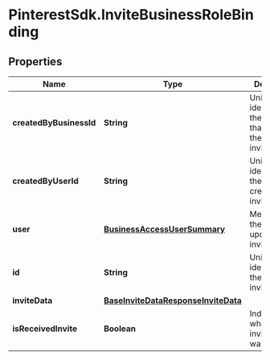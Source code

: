 # PinterestSdk.InviteBusinessRoleBinding

## Properties

Name | Type | Description | Notes
------------ | ------------- | ------------- | -------------
**createdByBusinessId** | **String** | Unique identifier for the business that created the invite/request. | [optional] 
**createdByUserId** | **String** | Unique identifier for the user that created the invite/request. | [optional] 
**user** | [**BusinessAccessUserSummary**](BusinessAccessUserSummary.md) | Metadata for the user that updated the invite/request. | [optional] 
**id** | **String** | Unique identifier of the invite/request. | [optional] 
**inviteData** | [**BaseInviteDataResponseInviteData**](BaseInviteDataResponseInviteData.md) |  | [optional] 
**isReceivedInvite** | **Boolean** | Indicates whether the invite/request was received. | [optional] 


